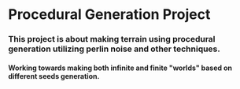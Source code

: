 # Procedural Generation Project

### This project is about making terrain using procedural generation utilizing perlin noise and other techniques.

#### Working towards making both infinite and finite "worlds" based on different seeds generation. 
